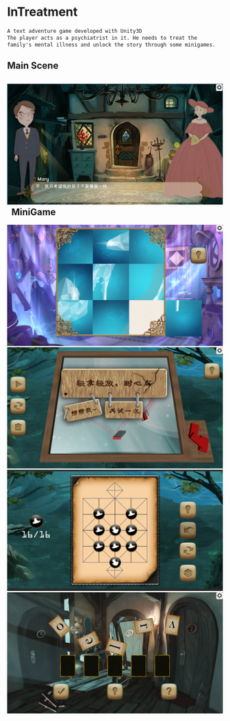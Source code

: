InTreatment
========
    A text adventure game developed with Unity3D
    The player acts as a psychiatrist in it. He needs to treat the family's mental illness and unlock the story through some minigames.
Main Scene
--------
![](https://github.com/buaaCCJ/InTreatment/raw/master/img/main_scene.png)  
MiniGame
-------
![](https://github.com/buaaCCJ/InTreatment/raw/master/img/game1.png)
![](https://github.com/buaaCCJ/InTreatment/raw/master/img/game2.png)
![](https://github.com/buaaCCJ/InTreatment/raw/master/img/game3.png)
![](https://github.com/buaaCCJ/InTreatment/raw/master/img/game4.png)
